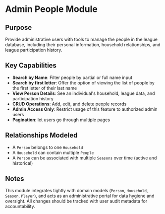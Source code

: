 # Admin People Module

## Purpose

Provide administrative users with tools to manage the people in the league database, including their personal information, household relationships, and league participation history.

## Key Capabilities

- **Search by Name**: Filter people by partial or full name input
- **Search by first letter**: Offer the option of viewing the list of people by the first letter of their last name
- **View Person Details**: See an individual's household, league data, and participation history
- **CRUD Operations**: Add, edit, and delete people records
- **Admin Access Only**: Restrict usage of this feature to authorized admin users
- **Pagination**: let users go through multiple pages

## Relationships Modeled

- A `Person` belongs to one `Household`
- A `Household` can contain multiple `People`
- A `Person` can be associated with multiple `Seasons` over time (active and historical)

## Notes

This module integrates tightly with domain models (`Person`, `Household`, `Season`, `Player`), and acts as an administrative portal for data hygiene and oversight. All changes should be tracked with user audit metadata for accountability.
